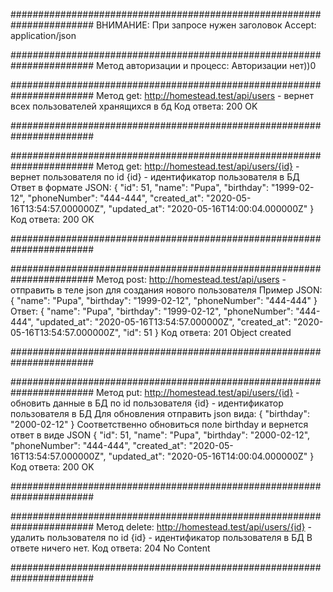 #######################################################################
ВНИМАНИЕ:
При запросе нужен заголовок Accept: application/json

#######################################################################
Метод авторизации и процесс: 
Авторизации нет))0

#######################################################################
Метод get:
http://homestead.test/api/users - вернет всех пользователей хранящихся в бд
Код ответа: 200 OK

#######################################################################

#######################################################################
Метод get:
http://homestead.test/api/users/{id} - вернет пользователя по id
{id} - идентификатор пользователя в БД
Ответ в формате JSON:
{
  "id": 51,
  "name": "Pupa",
  "birthday": "1999-02-12",
  "phoneNumber": "444-444",
  "created_at": "2020-05-16T13:54:57.000000Z",
  "updated_at": "2020-05-16T14:00:04.000000Z"
}
Код ответа: 200 OK

#######################################################################

#######################################################################
Метод post:
http://homestead.test/api/users - отправить в теле json для создания нового пользователя
Пример JSON:
{
  "name": "Pupa",
  "birthday": "1999-02-12",
  "phoneNumber": "444-444"
}
Ответ:
{
  "name": "Pupa",
  "birthday": "1999-02-12",
  "phoneNumber": "444-444",
  "updated_at": "2020-05-16T13:54:57.000000Z",
  "created_at": "2020-05-16T13:54:57.000000Z",
  "id": 51
}
Код ответа: 201 Object created

#######################################################################

#######################################################################
Метод put:
http://homestead.test/api/users/{id} - обновить данные в БД по id пользователя
{id} - идентификатор пользователя в БД
Для обновления отправить json вида:
{
  "birthday": "2000-02-12"
}
Соответственно обновиться поле birthday и вернется ответ в виде JSON
{
  "id": 51,
  "name": "Pupa",
  "birthday": "2000-02-12",
  "phoneNumber": "444-444",
  "created_at": "2020-05-16T13:54:57.000000Z",
  "updated_at": "2020-05-16T14:00:04.000000Z"
}
Код ответа: 200 OK

#######################################################################

#######################################################################
Метод delete:
http://homestead.test/api/users/{id} - удалить пользователя по id
{id} - идентификатор пользователя в БД
В ответе ничего нет.
Код ответа: 204 No Content

#######################################################################